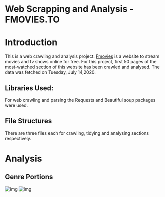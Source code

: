 # Web Scrapping and Analysis - FMOVIES.TO

# Introduction 

This is a web crawling and analysis project. [Fmovies](fmovies.to/home) is a website to stream movies and tv shows online for free. For this project, first 50 pages of the most-watched section of this website has been crawled and analysed. 
The data was fetched on Tuesday, July 14,2020. 

## Libraries Used:
For web crawling and parsing the Requests and  Beautiful soup packages were used. 

## File Structures

There are three files each for crawling, tidying and analysing sections respectively. 

# Analysis


## Genre Portions 

![img](https://github.com/nibukdk/web-scrapping-fmovie.to/blob/master/Imgs/genre_n_movies.png) 
![img](https://github.com/nibukdk/web-scrapping-fmovie.to/blob/master/Imgs/genre_n_tvs.png) 
